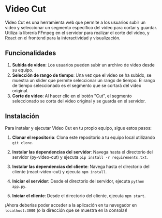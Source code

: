 # Video Cut

Video Cut es una herramienta web que permite a los usuarios subir un video y seleccionar un segmento específico del video para cortar y guardar. Utiliza la librería FFmpeg en el servidor para realizar el corte del video, y React en el frontend para la interactividad y visualización.

## Funcionalidades

1. **Subida de video**: Los usuarios pueden subir un archivo de video desde su equipo.
2. **Selección de rango de tiempo**: Una vez que el video se ha subido, se muestra un slider que permite seleccionar un rango de tiempo. El rango de tiempo seleccionado es el segmento que se cortará del video original.
3. **Corte de video**: Al hacer clic en el botón "Cut", el segmento seleccionado se corta del video original y se guarda en el servidor.

## Instalación

Para instalar y ejecutar Video Cut en tu propio equipo, sigue estos pasos:

1. **Clonar el repositorio**: Clona este repositorio a tu equipo local utilizando `git clone`.

2. **Instalar las dependencias del servidor**: Navega hasta el directorio del servidor (py-video-cut) y ejecuta `pip install -r requirements.txt`.

3. **Instalar las dependencias del cliente**: Navega hasta el directorio del cliente (react-video-cut) y ejecuta `npm install`.

4. **Iniciar el servidor**: Desde el directorio del servidor, ejecuta `python app.py`.

5. **Iniciar el cliente**: Desde el directorio del cliente, ejecuta `npm start`.

¡Ahora deberías poder acceder a la aplicación en tu navegador en `localhost:3000` (o la dirección que se muestra en la consola)!
